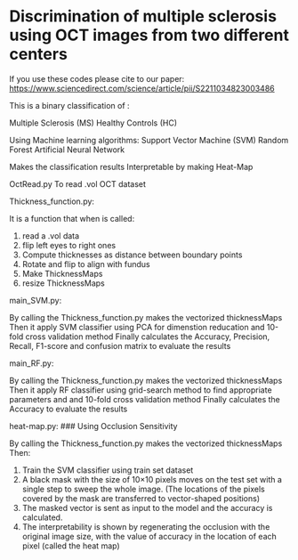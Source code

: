 # Discrimination of multiple sclerosis using OCT images from two different centers

If you use these codes please cite to our paper: https://www.sciencedirect.com/science/article/pii/S2211034823003486 
 
This is a binary classification of :

Multiple Sclerosis (MS)
Healthy Controls (HC)

Using Machine learning algorithms:
Support Vector Machine (SVM)
Random Forest
Artificial Neural Network

Makes the classification results Interpretable by making Heat-Map


OctRead.py
To read .vol OCT dataset

Thickness_function.py:

It is a function that when is called:

1. read a .vol data
2. flip left eyes to right ones
3. Compute thicknesses as distance between boundary points
4. Rotate and flip to align with fundus
5. Make ThicknessMaps
6. resize ThicknessMaps

main_SVM.py:

By calling the Thickness_function.py makes the vectorized thicknessMaps 
Then it apply SVM classifier using PCA for dimenstion reducation and 10-fold cross validation method 
Finally calculates the Accuracy, Precision, Recall, F1-score and confusion matrix to evaluate the results

main_RF.py:

By calling the Thickness_function.py makes the vectorized thicknessMaps 
Then it apply RF classifier using grid-search method to find appropriate parameters and and 10-fold cross validation method 
Finally calculates the Accuracy to evaluate the results

heat-map.py: ### Using Occlusion Sensitivity

By calling the Thickness_function.py makes the vectorized thicknessMaps 
Then:
1. Train the SVM classifier using train set dataset
2. A black mask with the size of 10×10 pixels moves on the test set with a single step to sweep the whole image. (The locations of the pixels covered by the mask are transferred to vector-shaped positions) 
3. The masked vector is sent as input to the model and the accuracy is calculated.
4. The interpretability is shown by regenerating the occlusion with the original image size, with the value of accuracy in the location of each pixel (called the heat map)






